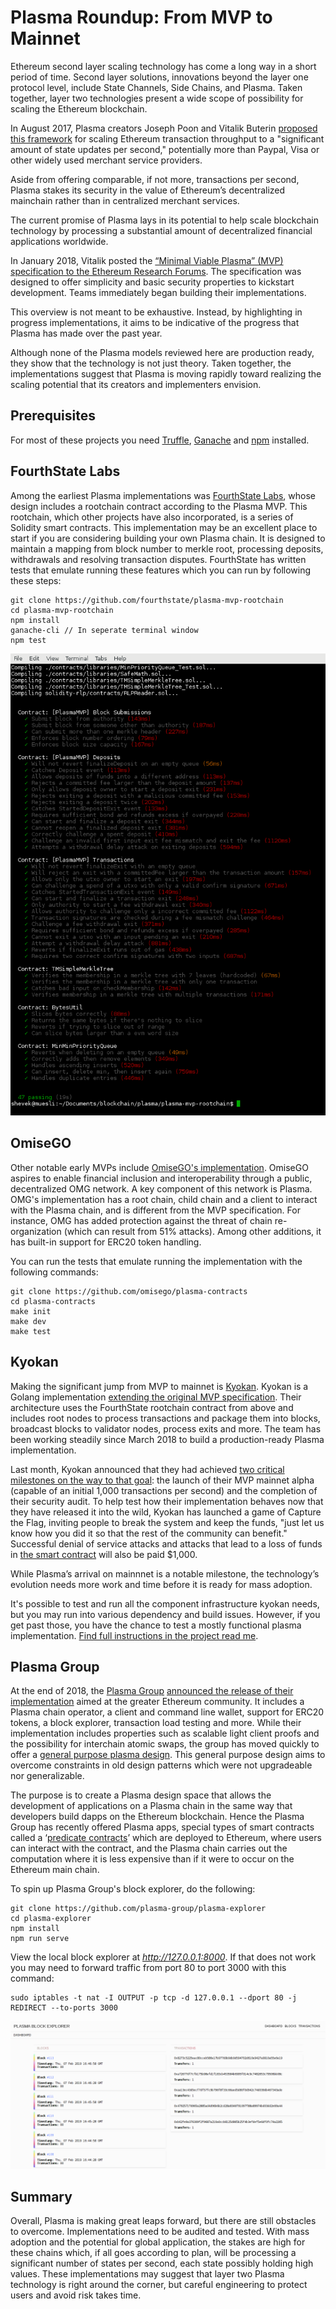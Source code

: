 # Plasma Roundup: From MVP to Mainnet

Ethereum second layer scaling technology has come a long way in a short period of time. Second layer solutions, innovations beyond the layer one protocol level, include State Channels, Side Chains, and Plasma. Taken together, layer two technologies present a wide scope of possibility for scaling the Ethereum blockchain.

In August 2017, Plasma creators Joseph Poon and Vitalik Buterin [proposed this framework](https://plasma.io/plasma.pdf) for scaling Ethereum transaction throughput to a "significant amount of state updates per second," potentially more than Paypal, Visa or other widely used merchant service providers.

Aside from offering comparable, if not more, transactions per second, Plasma stakes its security in the value of Ethereum’s decentralized mainchain rather than in centralized merchant services.

The current promise of Plasma lays in its potential to help scale blockchain technology by processing a substantial amount of decentralized financial applications worldwide.

In January 2018, Vitalik posted the [“Minimal Viable Plasma” (MVP) specification to the Ethereum Research Forums](https://ethresear.ch/t/minimal-viable-plasma/426). The specification was designed to offer simplicity and basic security properties to kickstart development. Teams immediately began building their implementations.

This overview is not meant to be exhaustive. Instead, by highlighting in progress implementations, it aims to be indicative of the progress that Plasma has made over the past year.

Although none of the Plasma models reviewed here are production ready, they show that the technology is not just theory. Taken together, the implementations suggest that Plasma is moving rapidly toward realizing the scaling potential that its creators and implementers envision.

## Prerequisites

For most of these projects you need [Truffle](https://kauri.io/article/2b10c835fe4d463f909915bd75597d6b/v1/truffle-101-development-tools-for-smart-contracts), [Ganache](https://kauri.io/article/2b10c835fe4d463f909915bd75597d6b/v1/truffle-101-development-tools-for-smart-contracts) and [npm](https://www.npmjs.com) installed.

## FourthState Labs

Among the earliest Plasma implementations was [FourthState Labs](https://github.com/FourthState/plasma-mvp-rootchain), whose design includes a rootchain contract according to the Plasma MVP. This rootchain, which other projects have also incorporated, is a series of Solidity smart contracts. This implementation may be an excellent place to start if you are considering building your own Plasma chain. It is designed to maintain a mapping from block number to merkle root, processing deposits, withdrawals and resolving transaction disputes. FourthState has written tests that emulate running these features which you can run by following these steps:

```shell
git clone https://github.com/fourthstate/plasma-mvp-rootchain
cd plasma-mvp-rootchain
npm install
ganache-cli // In seperate terminal window
npm test
```

![FourthState tests](images-for-article/Fourth-Estate/fourth-estate.png)

## OmiseGO

Other notable early MVPs include [OmiseGO's implementation](https://github.com/omisego/plasma-contracts). OmiseGO aspires to enable financial inclusion and interoperability through a public, decentralized OMG network. A key component of this network is Plasma. OMG's implementation has a root chain, child chain and a client to interact with the Plasma chain, and is different from the MVP specification. For instance, OMG has added protection against the threat of chain re-organization (which can result from 51% attacks). Among other additions, it has built-in support for ERC20 token handling.

You can run the tests that emulate running the implementation with the following commands:

```shell
git clone https://github.com/omisego/plasma-contracts
cd plasma-contracts
make init
make dev
make test
```

## Kyokan

Making the significant jump from MVP to mainnet is [Kyokan](https://github.com/kyokan/plasma). Kyokan is a Golang implementation [extending the original MVP specification](https://kauri.io/article/7f9e1c04f3964016806becc33003bdf3/v4/minimum-viable-plasma-the-kyokan-implementation). Their architecture uses the FourthState rootchain contract from above and includes root nodes to process transactions and package them into blocks, broadcast blocks to validator nodes, process exits and more. The team has been working steadily since March 2018 to build a production-ready Plasma implementation.

Last month, Kyokan announced that they had achieved [two critical milestones on the way to that goal](https://medium.com/kyokan-llc/announcing-our-plasma-mvp-alpha-23a8bc9673fc): the launch of their MVP mainnet alpha (capable of an initial 1,000 transactions per second) and the completion of their security audit. To help test how their implementation behaves now that they have released it into the wild, Kyokan has launched a game of Capture the Flag, inviting people to break the system and keep the funds, "just let us know how you did it so that the rest of the community can benefit." Successful denial of service attacks and attacks that lead to a loss of funds in [the smart contract](https://etherscan.io/address/0x0cdd78c34a4305234898864c1daccdbb326a520d) will also be paid $1,000.

While Plasma’s arrival on mainnnet is a notable milestone, the technology’s evolution needs more work and time before it is ready for mass adoption.

It's possible to test and run all the component infrastructure kyokan needs, but you may run into various dependency and build issues. However, if you get past those, you have the chance to test a mostly functional plasma implementation. [Find full instructions in the project read me](https://github.com/kyokan/plasma#local-development-installation-and-setup).

## Plasma Group

At the end of 2018, the [Plasma Group](https://plasma.group/) [announced the release of their implementation](https://medium.com/plasma-group/plasma-spec-9d98d0f2fccf) aimed at the greater Ethereum community. It includes a Plasma chain operator, a client and command line wallet, support for ERC20 tokens, a block explorer, transaction load testing and more. While their implementation includes properties such as scalable light client proofs and the possibility for interchain atomic swaps, the group has moved quickly to offer a [general purpose plasma design](https://medium.com/plasma-group/towards-a-general-purpose-plasma-f1cc4d49c1f4). This general purpose design aims to overcome constraints in old design patterns which were not upgradeable nor generalizable.

The purpose is to create a Plasma design space that allows the development of applications on a Plasma chain in the same way that developers build dapps on the Ethereum blockchain. Hence the Plasma Group has recently offered Plasma apps, special types of smart contracts called a ‘[predicate contracts](https://github.com/plasma-group/plasma-predicates)’ which are deployed to Ethereum, where users can interact with the contract, and the Plasma chain carries out the computation where it is less expensive than if it were to occur on the Ethereum main chain.

To spin up Plasma Group's block explorer, do the following:

```shell
git clone https://github.com/plasma-group/plasma-explorer
cd plasma-explorer
npm install
npm run serve
```

View the local block explorer at _<http://127.0.0.1:8000>_. If that does not work you may need to forward traffic from port 80 to port 3000 with this command:

```shell
sudo iptables -t nat -I OUTPUT -p tcp -d 127.0.0.1 --dport 80 -j REDIRECT --to-ports 3000
```

![Plasma Group Block Explorer](images-for-article/Plasma-Group/Plasma-Block-Explorer/plasma-block-explorer.png)

## Summary

Overall, Plasma is making great leaps forward, but there are still obstacles to overcome. Implementations need to be audited and tested. With mass adoption and the potential for global application, the stakes are high for these chains which, if all goes according to plan, will be processing a significant number of states per second, each state possibly holding high values. These implementations may suggest that layer two Plasma technology is right around the corner, but careful engineering to protect users and avoid risk takes time.

